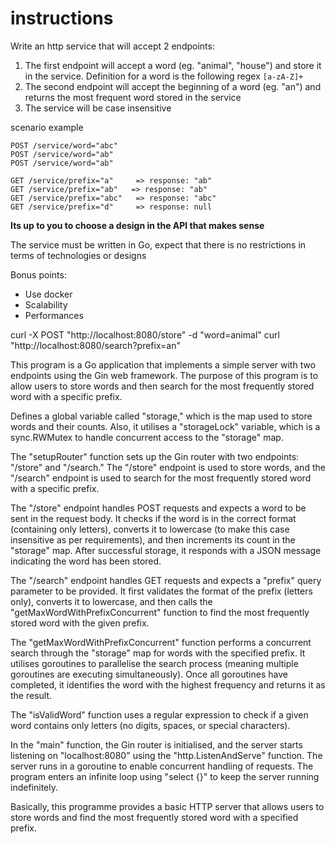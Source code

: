 # instructions

Write an http service that will accept 2 endpoints:

1. The first endpoint will accept a word (eg. "animal", "house") and store it in the service. Definition for a word is the following regex `[a-zA-Z]+`
2. The second endpoint will accept the beginning of a word (eg. "an") and returns the most frequent word stored in the service
3. The service will be case insensitive

scenario example
```
POST /service/word="abc"
POST /service/word="ab"
POST /service/word="ab"

GET /service/prefix="a"     => response: "ab"
GET /service/prefix="ab"   => response: "ab"
GET /service/prefix="abc"   => response: "abc"
GET /service/prefix="d"     => response: null
```

**Its up to you to choose a design in the API that makes sense**

The service must be written in Go, expect that there is no restrictions in terms of technologies or designs

Bonus points:
- Use docker
- Scalability
- Performances

curl -X POST "http://localhost:8080/store" -d "word=animal"
curl "http://localhost:8080/search?prefix=an"


This program is a Go application that implements a simple server with two endpoints using the Gin web framework. The purpose of this program is to allow users to store words and then search for the most frequently stored word with a specific prefix.

Defines a global variable called "storage," which is the map used to store words and their counts. Also, it utilises a "storageLock" variable, which is a sync.RWMutex to handle concurrent access to the "storage" map.

The "setupRouter" function sets up the Gin router with two endpoints: "/store" and "/search." The "/store" endpoint is used to store words, and the "/search" endpoint is used to search for the most frequently stored word with a specific prefix.

The "/store" endpoint handles POST requests and expects a word to be sent in the request body. It checks if the word is in the correct format (containing only letters), converts it to lowercase (to make this case insensitive as per requirements), and then increments its count in the "storage" map. After successful storage, it responds with a JSON message indicating the word has been stored.

The "/search" endpoint handles GET requests and expects a "prefix" query parameter to be provided. It first validates the format of the prefix (letters only), converts it to lowercase, and then calls the "getMaxWordWithPrefixConcurrent" function to find the most frequently stored word with the given prefix.

The "getMaxWordWithPrefixConcurrent" function performs a concurrent search through the "storage" map for words with the specified prefix. It utilises goroutines to parallelise the search process (meaning multiple goroutines are executing simultaneously). Once all goroutines have completed, it identifies the word with the highest frequency and returns it as the result.

The "isValidWord" function uses a regular expression to check if a given word contains only letters (no digits, spaces, or special characters).

In the "main" function, the Gin router is initialised, and the server starts listening on "localhost:8080" using the "http.ListenAndServe" function. The server runs in a goroutine to enable concurrent handling of requests. The program enters an infinite loop using "select {}" to keep the server running indefinitely.

Basically, this programme provides a basic HTTP server that allows users to store words and find the most frequently stored word with a specified prefix.
